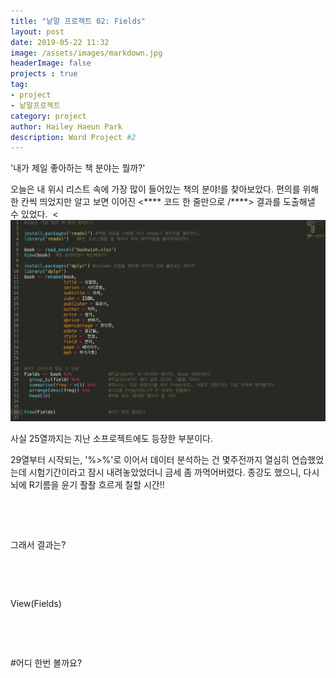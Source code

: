 ```yaml
---
title: "낱말 프로젝트 02: Fields"
layout: post
date: 2019-05-22 11:32
image: /assets/images/markdown.jpg
headerImage: false
projects : true
tag:
- project
- 낱말프로젝트
category: project
author: Hailey Haeun Park
description: Word Project #2
---
```


'내가 제일 좋아하는 책 분야는 뭘까?'

오늘은 내 위시 리스트 속에 가장 많이 들어있는 책의 분야!를 찾아보았다. 편의를 위해 한 칸씩 띄었지만 알고 보면 이어진 <**** 코드 한 줄만으로 /****> 결과를 도출해낼 수 있었다.
​
<![](assets/images/2-1.png)


사실 25열까지는 지난 소프로젝트에도 등장한 부분이다.

29열부터 시작되는, '%>%'로 이어서 데이터 분석하는 건 몇주전까지 열심히 연습했었는데 시험기간이라고 잠시 내려놓았었더니 금세 좀 까먹어버렸다. 종강도 했으니, 다시 뇌에 R기름을 윤기 좔좔 흐르게 칠할 시간!!

​

​

그래서 결과는?

​

​

View(Fields)

​

​

#어디 한번 볼까요?

​

​

​
